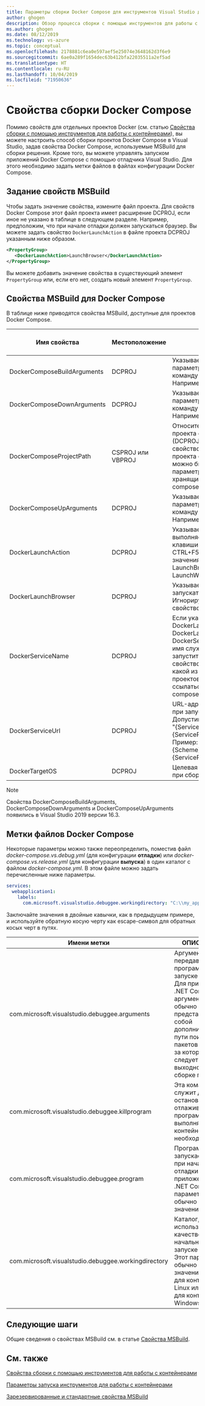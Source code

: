 ```yaml
---
title: Параметры сборки Docker Compose для инструментов Visual Studio для работы с контейнерами
author: ghogen
description: Обзор процесса сборки с помощью инструментов для работы с контейнерами
ms.author: ghogen
ms.date: 08/12/2019
ms.technology: vs-azure
ms.topic: conceptual
ms.openlocfilehash: 2178881c6ea0e597aef5e25074e3648162d3f6e9
ms.sourcegitcommit: 6ae0a289f1654dec63b412bfa22035511a2ef5ad
ms.translationtype: HT
ms.contentlocale: ru-RU
ms.lasthandoff: 10/04/2019
ms.locfileid: "71950636"
---
```

# <a name="docker-compose-build-properties"></a>Свойства сборки Docker Compose

Помимо свойств для отдельных проектов Docker (см. статью [Свойства сборки с помощью инструментов для работы с контейнерами](container-msbuild-properties.md)), вы можете настроить способ сборки проектов Docker Compose в Visual Studio, задав свойства Docker Compose, используемые MSBuild для сборки решения. Кроме того, вы можете управлять запуском приложений Docker Compose с помощью отладчика Visual Studio. Для этого необходимо задать метки файлов в файлах конфигурации Docker Compose.

## <a name="how-to-set-the-msbuild-properties"></a>Задание свойств MSBuild

Чтобы задать значение свойства, измените файл проекта. Для свойств Docker Compose этот файл проекта имеет расширение DCPROJ, если иное не указано в таблице в следующем разделе. Например, предположим, что при начале отладки должен запускаться браузер. Вы можете задать свойство `DockerLaunchAction` в файле проекта DCPROJ указанным ниже образом.

```xml
<PropertyGroup>
   <DockerLaunchAction>LaunchBrowser</DockerLaunchAction>
</PropertyGroup>
```

Вы можете добавить значение свойства в существующий элемент `PropertyGroup` или, если его нет, создать новый элемент `PropertyGroup`.

## <a name="docker-compose-msbuild-properties"></a>Свойства MSBuild для Docker Compose

В таблице ниже приводятся свойства MSBuild, доступные для проектов Docker Compose.

| Имя свойства | Местоположение | ОПИСАНИЕ | Значение по умолчанию  |
|---------------|----------|-------------|----------------|
|DockerComposeBuildArguments|DCPROJ|Указывает дополнительные параметры, передаваемые в команду `docker-compose build`. Например: `--parallel --pull` |
|DockerComposeDownArguments|DCPROJ|Указывает дополнительные параметры, передаваемые в команду `docker-compose down`. Например: `--timeout 500`|-|  
|DockerComposeProjectPath|CSPROJ или VBPROJ|Относительный путь к файлу проекта docker-compose (DCPROJ). Задайте это свойство при публикации проекта службы, чтобы можно было найти связанные параметры сборки образа, хранящиеся в файле docker-compose.yml.|-|
|DockerComposeUpArguments|DCPROJ|Указывает дополнительные параметры, передаваемые в команду `docker-compose up`. Например: `--timeout 500`|-|
|DockerLaunchAction| DCPROJ | Указывает действие запуска, выполняемое при нажатии клавиши F5 или клавиш CTRL+F5.  Допустимые значения: None, LaunchBrowser и LaunchWCFTestClient|Нет|
|DockerLaunchBrowser| DCPROJ | Указывает, следует ли запускать браузер. Игнорируется, если задано свойство DockerLaunchAction. | False |
|DockerServiceName| DCPROJ|Если указано свойство DockerLaunchAction или DockerLaunchBrowser, DockerServiceName — это имя службы, которую следует запустить.  Используйте это свойство, чтобы указать, какой из множества проектов, на которые может ссылаться файл docker-compose, будет запущен.|-|
|DockerServiceUrl| DCPROJ | URL-адрес, используемый при запуске браузера.  Допустимые токены замены: "{ServiceIPAddress}", "{ServicePort}" и "{Scheme}".  Пример: {Scheme}://{ServiceIPAddress}:{ServicePort}|-|
|DockerTargetOS| DCPROJ | Целевая ОС, используемая при сборке образа Docker.|-|

> [!NOTE]
> Свойства DockerComposeBuildArguments, DockerComposeDownArguments и DockerComposeUpArguments появились в Visual Studio 2019 версии 16.3.

## <a name="docker-compose-file-labels"></a>Метки файлов Docker Compose

Некоторые параметры можно также переопределить, поместив файл *docker-compose.vs.debug.yml* (для конфигурации **отладки**) или *docker-compose.vs.release.yml* (для конфигурации **выпуска**) в один каталог с файлом *docker-compose.yml*.  В этом файле можно задать перечисленные ниже параметры.

```yml
services:
  webapplication1:
    labels:
      com.microsoft.visualstudio.debuggee.workingdirectory: "C:\\my_app_folder"
```

Заключайте значения в двойные кавычки, как в предыдущем примере, и используйте обратную косую черту как escape-символ для обратных косых черт в путях.

|Имени метки|ОПИСАНИЕ|
|----------|-----------|
|com.microsoft.visualstudio.debuggee.arguments|Аргументы, передаваемые в программу при запуске отладки. Для приложений .NET Core эти аргументы обычно представляют собой дополнительные пути поиска пакетов NuGet, за которыми следует путь к выходной сборке проекта.|
|com.microsoft.visualstudio.debuggee.killprogram|Эта команда служит для остановки отлаживаемой программы, выполняемой в контейнере (при необходимости).|
|com.microsoft.visualstudio.debuggee.program|Программа, запускаемая при начале отладки. Для приложений .NET Core этот параметр обычно имеет значение **dotnet**.|
|com.microsoft.visualstudio.debuggee.workingdirectory|Каталог, используемый в качестве начального при запуске отладки. Этот параметр обычно имеет значение */app* для контейнеров Linux или *C:\app* для контейнеров Windows.|

## <a name="next-steps"></a>Следующие шаги

Общие сведения о свойствах MSBuild см. в статье [Свойства MSBuild](../msbuild/msbuild-properties.md).

## <a name="see-also"></a>См. также

[Свойства сборки с помощью инструментов для работы с контейнерами](container-msbuild-properties.md)

[Параметры запуска инструментов для работы с контейнерами](container-launch-settings.md)

[Зарезервированные и стандартные свойства MSBuild](../msbuild/msbuild-reserved-and-well-known-properties.md)
